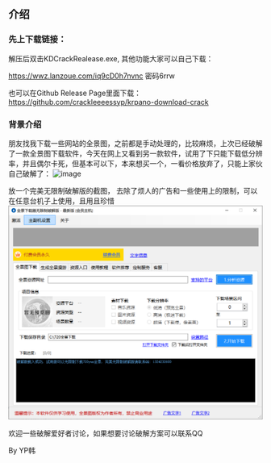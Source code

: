 ## 介绍

### 先上下载链接： 
解压后双击KDCrackRealease.exe, 其他功能大家可以自己下载： 

https://wwz.lanzoue.com/iq9cD0h7nvnc   密码6rrw

也可以在Github Release Page里面下载： https://github.com/crackleeeessyp/krpano-download-crack


### 背景介绍
朋友找我下载一些网站的全景图，之前都是手动处理的，比较麻烦，上次已经破解了一款全景图下载软件，今天在网上又看到另一款软件，试用了下只能下载低分辨率，并且偶尔卡死，但基本可以下，本来想买一个，一看价格放弃了，只能上家伙自己破解了：
![image](https://user-images.githubusercontent.com/86238500/204482407-9efac6cf-4fc0-4570-ab7b-674c312e22a0.png)


放一个完美无限制破解版的截图， 去除了烦人的广告和一些使用上的限制，可以在任意台机子上使用，且用且珍惜
![](./1.PNG)

欢迎一些破解爱好者讨论，如果想要讨论破解方案可以联系QQ

By
YP韩

